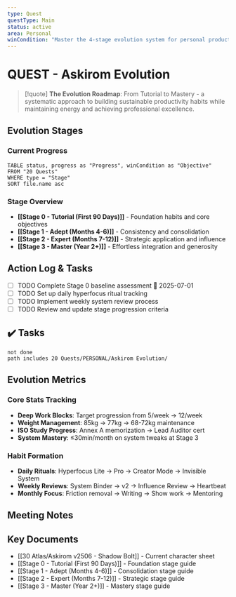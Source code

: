 ```yaml
---
type: Quest
questType: Main
status: active
area: Personal
winCondition: "Master the 4-stage evolution system for personal productivity and professional excellence"
---
```


# QUEST - Askirom Evolution

> [!quote]
> **The Evolution Roadmap**: From Tutorial to Mastery - a systematic approach to building sustainable productivity habits while maintaining energy and achieving professional excellence.

## Evolution Stages

### Current Progress
```dataview
TABLE status, progress as "Progress", winCondition as "Objective"
FROM "20 Quests"
WHERE type = "Stage"
SORT file.name asc
```

### Stage Overview
- **[[Stage 0 - Tutorial (First 90 Days)]]** - Foundation habits and core objectives
- **[[Stage 1 - Adept (Months 4-6)]]** - Consistency and consolidation
- **[[Stage 2 - Expert (Months 7-12)]]** - Strategic application and influence
- **[[Stage 3 - Master (Year 2+)]]** - Effortless integration and generosity

## Action Log & Tasks

- [ ] TODO Complete Stage 0 baseline assessment 📅 2025-07-01
- [ ] TODO Set up daily hyperfocus ritual tracking
- [ ] TODO Implement weekly system review process
- [ ] TODO Review and update stage progression criteria

## ✔️ Tasks

```tasks
not done
path includes 20 Quests/PERSONAL/Askirom Evolution/
```

## Evolution Metrics

### Core Stats Tracking
- **Deep Work Blocks**: Target progression from 5/week → 12/week
- **Weight Management**: 85kg → 77kg → 68-72kg maintenance
- **ISO Study Progress**: Annex A memorization → Lead Auditor cert
- **System Mastery**: ≤30min/month on system tweaks at Stage 3

### Habit Formation
- **Daily Rituals**: Hyperfocus Lite → Pro → Creator Mode → Invisible System
- **Weekly Reviews**: System Binder → v2 → Influence Review → Heartbeat
- **Monthly Focus**: Friction removal → Writing → Show work → Mentoring

## Meeting Notes

## Key Documents
- [[30 Atlas/Askirom v2506 - Shadow Bolt]] - Current character sheet
- [[Stage 0 - Tutorial (First 90 Days)]] - Foundation stage guide
- [[Stage 1 - Adept (Months 4-6)]] - Consolidation stage guide
- [[Stage 2 - Expert (Months 7-12)]] - Strategic stage guide
- [[Stage 3 - Master (Year 2+)]] - Mastery stage guide
